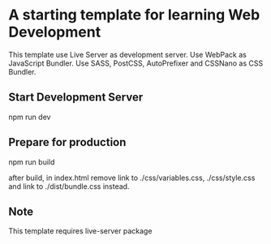 # A starting template for learning Web Development

This template use Live Server as development server. Use WebPack as JavaScript Bundler. Use SASS, PostCSS, AutoPrefixer and CSSNano as CSS Bundler.

## Start Development Server

npm run dev

## Prepare for production

npm run build

after build, in index.html remove link to  ./css/variables.css, ./css/style.css and link to ./dist/bundle.css instead.

## Note

This template requires live-server package
